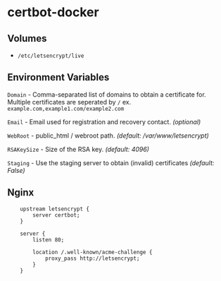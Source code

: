 # certbot-docker

## Volumes

- `/etc/letsencrypt/live`

## Environment Variables

`Domain` - Comma-separated list of domains to obtain a certificate for. Multiple certificates are seperated by `/` ex. `example.com,example1.com/example2.com`

`Email` - Email used for registration and recovery contact. _(optional)_

`WebRoot` - public_html / webroot path. _(default: /var/www/letsencrypt)_

`RSAKeySize` - Size of the RSA key. _(default: 4096)_ 

`Staging` - Use the staging server to obtain (invalid) certificates _(default: False)_

## Nginx

```
    upstream letsencrypt {
        server certbot;
    }

    server {
        listen 80;

        location /.well-known/acme-challenge {
            proxy_pass http://letsencrypt;
        }
    }
```
